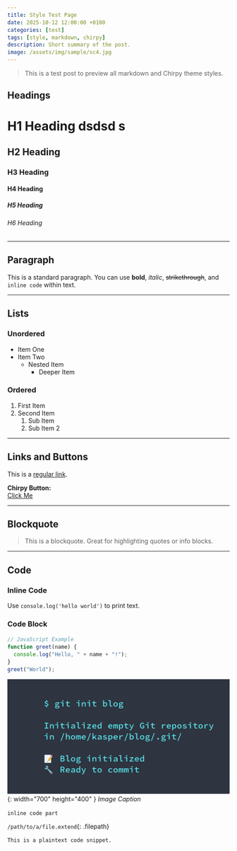 ```yaml
---
title: Style Test Page
date: 2025-10-12 12:00:00 +0100
categories: [test]
tags: [style, markdown, chirpy]
description: Short summary of the post.
image: /assets/img/sample/sc4.jpg
---
```


> This is a test post to preview all markdown and Chirpy theme styles.

## Headings

# H1 Heading dsdsd s
## H2 Heading
### H3 Heading
#### H4 Heading
##### H5 Heading
###### H6 Heading

---

## Paragraph

This is a standard paragraph. You can use **bold**, *italic*, ~~strikethrough~~, and `inline code` within text.

---

## Lists

### Unordered

- Item One
- Item Two
  - Nested Item
    - Deeper Item

### Ordered

1. First Item
2. Second Item
   1. Sub Item
   2. Sub Item 2

---

## Links and Buttons

This is a [regular link](https://github.com/cotes2020/jekyll-theme-chirpy).

**Chirpy Button:**  
<a href="https://github.com/cotes2020/chirpy" class="btn">Click Me</a>

---

## Blockquote

> This is a blockquote. Great for highlighting quotes or info blocks.

---

## Code

### Inline Code

Use `console.log('hello world')` to print text.

### Code Block

```js
// JavaScript Example
function greet(name) {
  console.log("Hello, " + name + "!");
}
greet("World");
```

![Desktop View](/assets/img/sample/sc4.jpg){: width="700" height="400" }
_Image Caption_




`inline code part`



`/path/to/a/file.extend`{: .filepath}


```
This is a plaintext code snippet.
```



